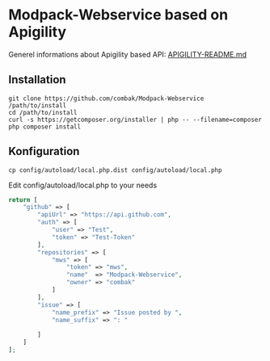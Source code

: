 # Modpack-Webservice based on Apigility
Generel informations about Apigility based API: [APIGILITY-README.md](https://github.com/combak/Modpack-Webservice/blob/master/APIGILITY-README.md)

## Installation

```
git clone https://github.com/combak/Modpack-Webservice /path/to/install
cd /path/to/install
curl -s https://getcomposer.org/installer | php -- --filename=composer
php composer install
```

## Konfiguration

```
cp config/autoload/local.php.dist config/autoload/local.php
```

Edit config/autoload/local.php to your needs
```php
return [
    "github" => [
        "apiUrl" => "https://api.github.com",
        "auth" => [
            "user" => "Test",
            "token" => "Test-Token"
        ],
        "repositories" => [
            "mws" => [
                "token" => "mws",
                "name"  => "Modpack-Webservice",
                "owner" => "combak"
            ]
        ],
        "issue" => [
            "name_prefix" => "Issue posted by ",
            "name_suffix" => ": "
            
        ]
    ]
];
```
